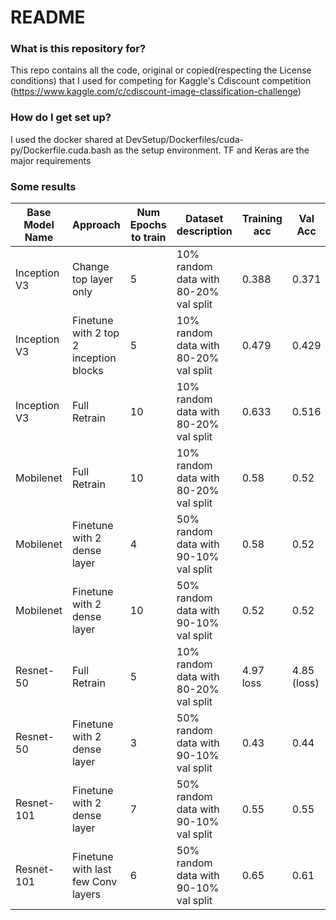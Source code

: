 # README #

### What is this repository for? ###

This repo contains all the code, original or copied(respecting the License conditions) that I used for competing for 
Kaggle's Cdiscount competition (https://www.kaggle.com/c/cdiscount-image-classification-challenge)

### How do I get set up? ###
I used the docker shared at DevSetup/Dockerfiles/cuda-py/Dockerfile.cuda.bash as the setup environment. TF and Keras
are the major requirements

### Some results ###

|Base Model Name |Approach	| Num Epochs to train | Dataset description | Training acc | Val Acc |
| --- | --- | --- | --- | --- | --- |
| Inception V3 | Change top layer only | 5 | 10% random data with 80-20% val split | 0.388 | 0.371 |
| Inception V3 | Finetune with 2 top 2 inception blocks | 5 | 10% random data with 80-20% val split | 0.479 | 0.429 |
| Inception V3 | Full Retrain | 10 | 10% random data with 80-20% val split | 0.633 | 0.516 |
| Mobilenet    | Full Retrain | 10 | 10% random data with 80-20% val split | 0.58  | 0.52  |
| Mobilenet    | Finetune with 2 dense layer | 4 | 50% random data with 90-10% val split | 0.58  | 0.52  |
| Mobilenet    | Finetune with 2 dense layer | 10 | 50% random data with 90-10% val split | 0.52  | 0.52  |
| Resnet-50    | Full Retrain | 5 | 10% random data with 80-20% val split | 4.97 loss  | 4.85 (loss) |  
| Resnet-50    | Finetune with 2 dense layer | 3 | 50% random data with 90-10% val split | 0.43  | 0.44 |  
| Resnet-101   | Finetune with 2 dense layer | 7 | 50% random data with 90-10% val split | 0.55  | 0.55 |
| Resnet-101   | Finetune with last few Conv layers | 6 | 50% random data with 90-10% val split | 0.65  | 0.61 |
